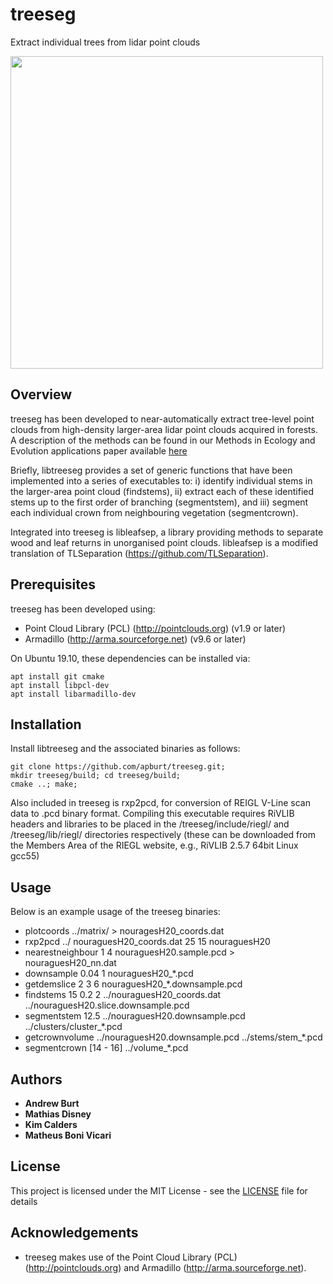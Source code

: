 # treeseg

Extract individual trees from lidar point clouds

<img src="https://drive.google.com/uc?export=view&id=1oZNzTAbH80MxEywqH8y3RCZgzn3sbYsy" width="500">

## Overview

treeseg has been developed to near-automatically extract tree-level point clouds from high-density larger-area lidar point clouds acquired in forests.
A description of the methods can be found in our Methods in Ecology and Evolution applications paper available [here](https://besjournals.onlinelibrary.wiley.com/doi/abs/10.1111/2041-210X.13121)

Briefly, libtreeseg provides a set of generic functions that have been implemented into a series of executables to: i) identify individual stems in the larger-area point cloud (findstems), ii) extract each of these identified stems up to the first order of branching (segmentstem), and iii) segment each individual crown from neighbouring vegetation (segmentcrown).

Integrated into treeseg is libleafsep, a library providing methods to separate wood and leaf returns in unorganised point clouds. 
libleafsep is a modified translation of TLSeparation (https://github.com/TLSeparation).

## Prerequisites

treeseg has been developed using:

* Point Cloud Library (PCL) (http://pointclouds.org) (v1.9 or later)
* Armadillo (http://arma.sourceforge.net) (v9.6 or later)

On Ubuntu 19.10, these dependencies can be installed via:

```
apt install git cmake
apt install libpcl-dev
apt install libarmadillo-dev
```

## Installation

Install libtreeseg and the associated binaries as follows:

```
git clone https://github.com/apburt/treeseg.git;
mkdir treeseg/build; cd treeseg/build;
cmake ..; make;
```

Also included in treeseg is rxp2pcd, for conversion of REIGL V-Line scan data to .pcd binary format. Compiling this executable requires RiVLIB headers and libraries to be placed in the /treeseg/include/riegl/ and /treeseg/lib/riegl/ directories respectively (these can be downloaded from the Members Area of the RIEGL website, e.g., RiVLIB 2.5.7 64bit Linux gcc55)

## Usage

Below is an example usage of the treeseg binaries:

* plotcoords ../matrix/ > nouragesH20_coords.dat
* rxp2pcd ../ nouraguesH20_coords.dat 25 15 nouraguesH20
* nearestneighbour 1 4 nouraguesH20.sample.pcd > nouraguesH20_nn.dat
* downsample 0.04 1 nouraguesH20_*.pcd
* getdemslice 2 3 6 nouraguesH20_*.downsample.pcd
* findstems 15 0.2 2 ../nouraguesH20_coords.dat ../nouraguesH20.slice.downsample.pcd
* segmentstem 12.5 ../nouraguesH20.downsample.pcd ../clusters/cluster_*.pcd
* getcrownvolume ../nouraguesH20.downsample.pcd ../stems/stem_*.pcd
* segmentcrown [14 - 16] ../volume_*.pcd

## Authors

* **Andrew Burt**
* **Mathias Disney**
* **Kim Calders**
* **Matheus Boni Vicari**

## License

This project is licensed under the MIT License - see the [LICENSE](LICENSE) file for details

## Acknowledgements

* treeseg makes use of the Point Cloud Library (PCL) (http://pointclouds.org) and Armadillo (http://arma.sourceforge.net).
